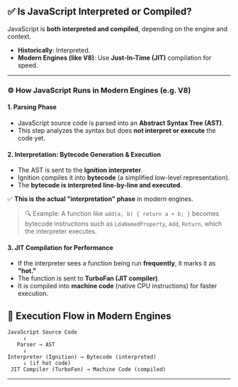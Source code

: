 ## ✅ Is JavaScript Interpreted or Compiled?

JavaScript is **both interpreted and compiled**, depending on the engine and context.

-   **Historically**: Interpreted.
-   **Modern Engines (like V8)**: Use **Just-In-Time (JIT)** compilation for speed.

---

### ⚙️ How JavaScript Runs in Modern Engines (e.g. V8)

#### 1. **Parsing Phase**

-   JavaScript source code is parsed into an **Abstract Syntax Tree (AST)**.
-   This step analyzes the syntax but does **not interpret or execute** the code yet.

#### 2. **Interpretation: Bytecode Generation & Execution**

-   The AST is sent to the **Ignition interpreter**.
-   Ignition compiles it into **bytecode** (a simplified low-level representation).
-   The **bytecode is interpreted line-by-line and executed**.

✅ **This is the actual "interpretation" phase** in modern engines.

> 🔍 Example:
> A function like `add(a, b) { return a + b; }` becomes bytecode instructions such as `LdaNamedProperty`, `Add`, `Return`, which the interpreter executes.

#### 3. **JIT Compilation for Performance**

-   If the interpreter sees a function being run **frequently**, it marks it as **"hot."**
-   The function is sent to **TurboFan (JIT compiler)**.
-   It is compiled into **machine code** (native CPU instructions) for faster execution.

## 🔁 Execution Flow in Modern Engines

```
JavaScript Source Code
     ↓
   Parser → AST
     ↓
Interpreter (Ignition) → Bytecode (interpreted)
     ↓ (if hot code)
 JIT Compiler (TurboFan) → Machine Code (compiled)
```

---
